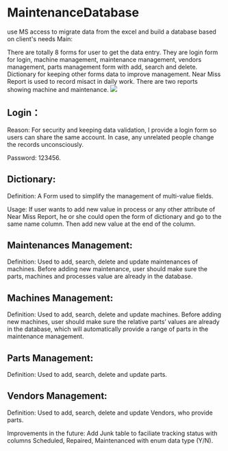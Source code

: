 # MaintenanceDatabase
use MS access to migrate data from the excel and build a database based on client's needs
Main:

There are totally 8 forms for user to get the data entry. They are login form for login, machine management, maintenance management, vendors management, parts management form with add, search and delete. Dictionary for keeping other forms data to improve management. Near Miss Report is used to record misact in daily work. There are two reports showing machine and maintenance.
![](/Slide2.png)

## Login：

Reason: For security and keeping data validation, I provide a login form so users can share the same account. In case, any unrelated people change the records unconsciously.

Password: 123456.

## Dictionary:

Definition: A Form used to simplify the management of multi-value fields.

Usage: If user wants to add new value in process or any other attribute of Near Miss Report, he or she could open the form of dictionary and go to the same name column. Then add new value at the end of the column.

## Maintenances Management:

Definition: Used to add, search, delete and update maintenances of machines. Before adding new maintenance, user should make sure the parts, machines and processes value are already in the database.

## Machines Management:

Definition: Used to add, search, delete and update machines. Before adding new machines, user should make sure the relative parts’ values are already in the database, which will automatically provide a range of parts in the maintenance management.

## Parts Management:

Definition: Used to add, search, delete and update parts.

## Vendors Management:

Definition: Used to add, search, delete and update Vendors, who provide parts.

Improvements in the future:
Add Junk table to faciliate tracking status with columns Scheduled, Repaired, Maintenanced with enum data type (Y/N).

